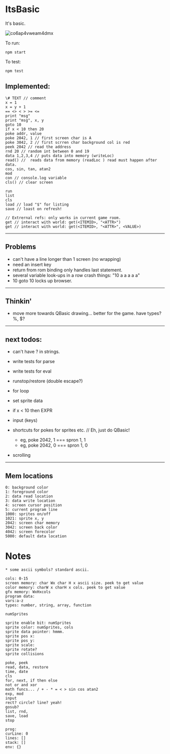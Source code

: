 # ItsBasic

It's basic.

![co6ap4vweam4dmx](https://cloud.githubusercontent.com/assets/129330/9934191/bf63ba48-5d1d-11e5-9f0f-9b36b2d3e987.png)

To run:

    npm start

To test:

    npm test

##  Implemented:

    \# TEXT // comment
    x = 1
    x = y + 1
    == <> < > >= <=
    print "msg"
    print "msg", x, y
    goto 10
    if x < 10 then 20
    poke addr, value
    poke 2042, 1 // first screen char is A
    poke 3042, 2 // first scrren char background col is red
    peek 2042 // read the address
    rnd 20 // random int between 0 and 19
    data 1,2,3,4 // puts data into memory (writeLoc)
    read() //  reads data from memory (readLoc ) read must happen after data.
    cos, sin, tan, atan2
    mod
    con // console.log variable
    cls() // clear screen

    run
    list
    cls
    load // load "$" for listing
    save // loast on refresh!

    // Extrernal refs: only works in current game room.
    get // interact with world: get(<ITEMID>, "<ATTR>")
    get // interact with world: get(<ITEMID>, "<ATTR>", <VALUE>)

----

## Problems

* can't have a line longer than 1 screen (no wrapping)
* need an insert key
* return from rom binding only handles last statement.
* several variable look-ups in a row crash things: "10 a a a a a"
* 10 goto 10 locks up browser.  

---

## Thinkin'

* move more towards QBasic drawing... better for the game.
have types? %, $?

---

## next todos:

* can't have ? in strings.
* write tests for parse
* write tests for eval
* runstop/restore (double escape?)

* for loop
* set sprite data
* if x < 10 then EXPR
* input (keys)
* shortcuts for pokes for sprites etc. // Eh, just do QBasic!
  - eg, poke 2042, 1 === spron 1, 1
  - eg, poke 2042, 0 === spron 1, 0
* scrolling

---

## Mem locations

    0: background color
    1: foreground color
    2: data read location
    3: data write location
    4: screen cursor position
    5: current program line
    1000: sprites on/off
    1021: sprite x, y
    2042: screen char memory
    3042: screen back color
    4042: screen forecolor
    5000: default data location

# Notes

    * some ascii symbols? standard ascii.

    cols: 0-15
    screen memory: char Wx char H x ascii size. peek to get value
    color memory: charW x charH x cols. peek to get value
    gfx memory: WxHxcols
    program data:
    vars:a-z
    types: number, string, array, function

    numSprites

    sprite enable bit: numSprites
    sprite color: numSprites, cols
    sprite data pointer: hmmm.
    sprite pos x:
    sprite pos y:
    sprite scale:
    sprite rotate?
    sprite collisions

    poke, peek
    read, data, restore
    time, date
    cls
    for, next, if then else
    not or and xor
    math funcs... / + - * = < > sin cos atan2
    exp, mod
    input
    rect? circle? line? yeah!
    gosub?
    list, rnd,
    save, load
    stop

    prog:
    curLine: 0
    lines: []
    stack: []
    env: {}
